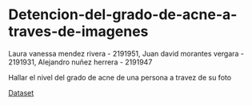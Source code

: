 # Detencion-del-grado-de-acne-a-traves-de-imagenes

Laura vanessa mendez rivera - 2191951, Juan david morantes vergara - 2191931, Alejandro nuñez herrera - 2191947

Hallar el nivel del grado de acne de una persona a travez de su foto

<a href="https://www.kaggle.com/datasets/rutviklathiyateksun/acne-grading-classificationdataset"> Dataset </a>
